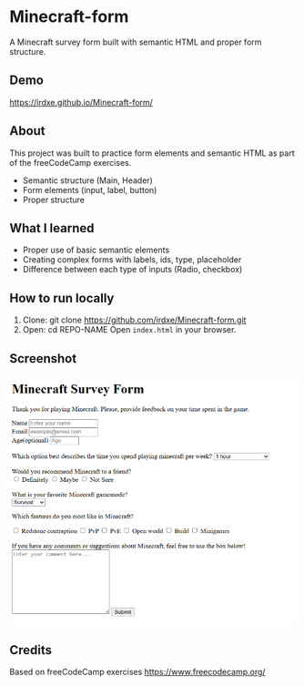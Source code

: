 # Minecraft-form

A Minecraft survey form built with semantic HTML and proper form structure.

## Demo

https://irdxe.github.io/Minecraft-form/

## About

This project was built to practice form elements and semantic HTML as part of the freeCodeCamp exercises.

- Semantic structure (Main, Header)
- Form elements (input, label, button)
- Proper structure

## What I learned

- Proper use of basic semantic elements
- Creating complex forms with labels, ids, type, placeholder
- Difference between each type of inputs (Radio, checkbox)

## How to run locally

1. Clone:
   git clone https://github.com/irdxe/Minecraft-form.git
3. Open:
   cd REPO-NAME
   Open `index.html` in your browser.

## Screenshot 
 ![Home page](sreenshot-minecraft-form-home.png)


## Credits

Based on freeCodeCamp exercises https://www.freecodecamp.org/

